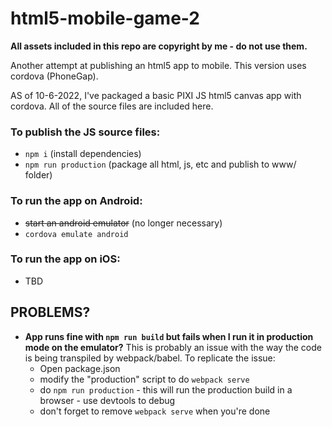 # html5-mobile-game-2

**All assets included in this repo are copyright by me - do not use them.**

Another attempt at publishing an html5 app to mobile. This version uses cordova (PhoneGap).

AS of 10-6-2022, I've packaged a basic PIXI JS html5 canvas app with cordova. All of the source files are included here.

### To publish the JS source files:

-   `npm i` (install dependencies)
-   `npm run production` (package all html, js, etc and publish to www/ folder)

### To run the app on Android:

-   ~~start an android emulator~~ (no longer necessary)
-   `cordova emulate android`

### To run the app on iOS:

-   TBD

## PROBLEMS?

-   **App runs fine with `npm run build` but fails when I run it in production mode on the emulator?** This is probably an issue with the way the code is being transpiled by webpack/babel. To replicate the issue:
    -   Open package.json
    -   modify the "production" script to do `webpack serve`
    -   do `npm run production` - this will run the production build in a browser - use devtools to debug
    -   don't forget to remove `webpack serve` when you're done
